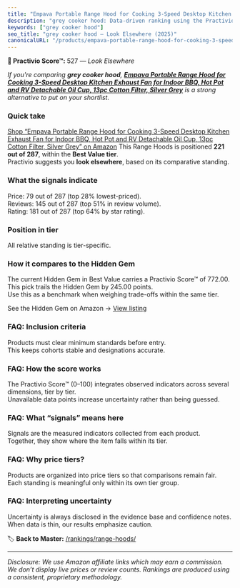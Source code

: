 ```yaml
---
title: "Empava Portable Range Hood for Cooking 3-Speed Desktop Kitchen Exhaust Fan for Indoor BBQ, Hot Pot and RV Detachable Oil Cup, 13pc Cotton Filter, Silver Grey"
description: "grey cooker hood: Data-driven ranking using the Practivio Score™. Positioned by quality, value, demand, findability, momentum."
keywords: ["grey cooker hood"]
seo_title: "grey cooker hood — Look Elsewhere (2025)"
canonicalURL: "/products/empava-portable-range-hood-for-cooking-3-speed-desktop-kitchen-exhaust-fan-for-indoor-bbq-hot-pot-and-rv-detachable-oil-cup-13pc-cotton-filter-silver-grey-B0DT9B7SJ9/"
---
```


**🚫 Practivio Score™:** 527 — _Look Elsewhere_


*If you're comparing **grey cooker hood**, **[Empava Portable Range Hood for Cooking 3-Speed Desktop Kitchen Exhaust Fan for Indoor BBQ, Hot Pot and RV Detachable Oil Cup, 13pc Cotton Filter, Silver Grey](https://www.amazon.com/dp/B0DT9B7SJ9?tag=practivio-20)** is a strong alternative to put on your shortlist.*
### Quick take
[Shop “Empava Portable Range Hood for Cooking 3-Speed Desktop Kitchen Exhaust Fan for Indoor BBQ, Hot Pot and RV Detachable Oil Cup, 13pc Cotton Filter, Silver Grey” on Amazon](https://www.amazon.com/dp/B0DT9B7SJ9?tag=practivio-20)
This Range Hoods is positioned **221 out of 287**, within the **Best Value tier**.  
Practivio suggests you **look elsewhere**, based on its comparative standing.

### What the signals indicate
Price: 79 out of 287 (top 28% lowest-priced).  
Reviews: 145 out of 287 (top 51% in review volume).  
Rating: 181 out of 287 (top 64% by star rating).  

### Position in tier
All relative standing is tier-specific.

### How it compares to the Hidden Gem
The current Hidden Gem in Best Value carries a Practivio Score™ of 772.00.  
This pick trails the Hidden Gem by 245.00 points.  
Use this as a benchmark when weighing trade-offs within the same tier.  

See the Hidden Gem on Amazon → [View listing](https://www.amazon.com/dp/B077BPDF8S?tag=practivio-20)

### FAQ: Inclusion criteria
Products must clear minimum standards before entry.  
This keeps cohorts stable and designations accurate.

### FAQ: How the score works
The Practivio Score™ (0–100) integrates observed indicators across several dimensions, tier by tier.  
Unavailable data points increase uncertainty rather than being guessed.

### FAQ: What “signals” means here
Signals are the measured indicators collected from each product.  
Together, they show where the item falls within its tier.

### FAQ: Why price tiers?
Products are organized into price tiers so that comparisons remain fair.  
Each standing is meaningful only within its own tier group.

### FAQ: Interpreting uncertainty
Uncertainty is always disclosed in the evidence base and confidence notes.  
When data is thin, our results emphasize caution.


🏷️ **Back to Master:** [/rankings/range-hoods/](/rankings/range-hoods/)

---
_Disclosure: We use Amazon affiliate links which may earn a commission. We don’t display live prices or review counts. Rankings are produced using a consistent, proprietary methodology._
